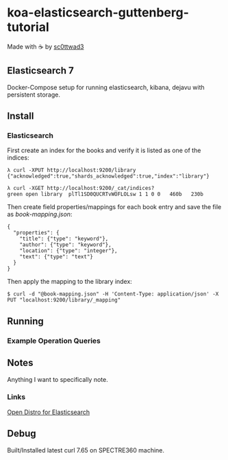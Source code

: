# koa-elasticsearch-guttenberg-tutorial

Made with ☕️ by [sc0ttwad3](http://www.sc0ttwad3.com)

## Elasticsearch 7

Docker-Compose setup for running elasticsearch, kibana, dejavu with persistent storage.

## Install

### Elasticsearch

First create an index for the books and verify it is listed as one of the indices:

```
λ curl -XPUT http://localhost:9200/library                             
{"acknowledged":true,"shards_acknowledged":true,"index":"library"}     

λ curl -XGET http://localhost:9200/_cat/indices?                     
green open library  plTl1SD0QUCRTvWOFLOLsw 1 1 0 0   460b   230b
```

Then create field properties/mappings for each book entry and save the file as *book-mapping.json*:

```
{
  "properties": {
    "title": {"type": "keyword"},
    "author": {"type": "keyword"},
    "location": {"type": "integer"},
    "text": {"type": "text"}
  }
}
```


Then apply the mapping to the library index:

```
$ curl -d "@book-mapping.json" -H 'Content-Type: application/json' -X PUT "localhost:9200/library/_mapping"
```




## Running

### Example Operation Queries

## Notes

Anything I want to specifically note.

### Links

[Open Distro for Elasticsearch](http://opendistro.github.io/for-elasticsearch-docs/)

## Debug

Built/Installed latest curl 7.65 on SPECTRE360 machine.
